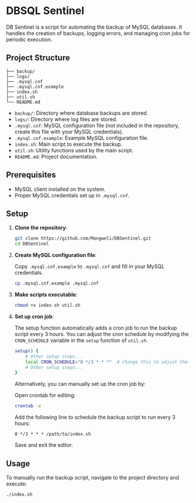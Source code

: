 # DBSQL Sentinel

DB Sentinel is a script for automating the backup of MySQL databases. It handles the creation of backups, logging errors, and managing cron jobs for periodic execution.

## Project Structure

```plaintext
├── backup/
├── logs/
├── .mysql.cnf
├── .mysql.cnf.example
├── index.sh
├── util.sh
└── README.md
```

- `backup/`: Directory where database backups are stored.
- `logs/`: Directory where log files are stored.
- `.mysql.cnf`: MySQL configuration file (not included in the repository, create this file with your MySQL credentials).
- `.mysql.cnf.example`: Example MySQL configuration file.
- `index.sh`: Main script to execute the backup.
- `util.sh`: Utility functions used by the main script.
- `README.md`: Project documentation.

## Prerequisites

- MySQL client installed on the system.
- Proper MySQL credentials set up in `.mysql.cnf`.

## Setup

1. **Clone the repository**:

    ```sh
    git clone https://github.com/Mangweli/DBSentinel.git
    cd DBSentinel
    ```

2. **Create MySQL configuration file**:

    Copy `.mysql.cnf.example` to `.mysql.cnf` and fill in your MySQL credentials.

    ```sh
    cp .mysql.cnf.example .mysql.cnf
    ```

3. **Make scripts executable**:

    ```sh
    chmod +x index.sh util.sh
    ```

4. **Set up cron job**:

    The setup function automatically adds a cron job to run the backup script every 3 hours. You can adjust the cron schedule by modifying the `CRON_SCHEDULE` variable in the `setup` function of `util.sh`.

    ```bash
    setup() {
        # Other setup steps...
        local CRON_SCHEDULE="0 */3 * * *"  # Change this to adjust the schedule
        # Other setup steps...
    }
    ```

    Alternatively, you can manually set up the cron job by:
    
    Open crontab for editing:

    ```sh
    crontab -e
    ```

    Add the following line to schedule the backup script to run every 3 hours:

    ```
    0 */3 * * * /path/to/index.sh
    ```

    Save and exit the editor.

## Usage

To manually run the backup script, navigate to the project directory and execute:

```sh
./index.sh




